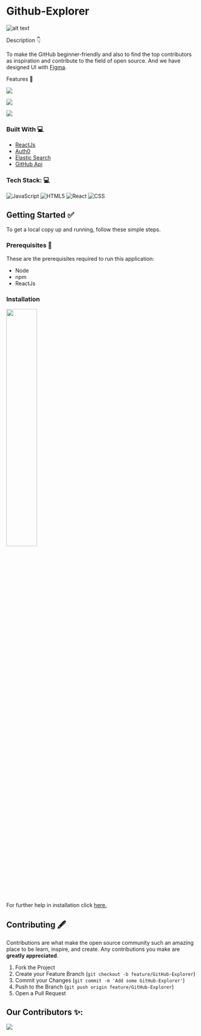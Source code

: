 # Github-Explorer
![alt text](https://cdn.discordapp.com/attachments/845649342793908226/846768296832925746/image.jpg)

Description 👇

To make the GitHub beginner-friendly and also to find the top contributors as inspiration and contribute to the field of open source. And we have designed UI with [Figma](https://www.figma.com/file/YXtnw5AEOB5s9IrXLFnUzL/squad?node-id=0%3A1/).

Features 🔎

![](https://cdn.discordapp.com/attachments/845649342793908226/846768211868254218/Screenshot_210.png)


![](https://cdn.discordapp.com/attachments/845649342793908226/846768216751865906/dashboard.JPG)


![](https://cdn.discordapp.com/attachments/845649342793908226/846768213752020992/error.JPG)

### Built With 💻

- [ReactJs](https://reactjs.org/)
- [Auth0](https://auth0.com/)
- [Elastic Search](https://www.elastic.co/)
- [GitHub Api](https://www.npmjs.com/package/github-api)

### Tech Stack: 💻

<img alt="JavaScript" src="https://img.shields.io/badge/javascript%20-%23323330.svg?&style=for-the-badge&logo=javascript&logoColor=%23F7DF1E"/> <img alt="HTML5" src="https://img.shields.io/badge/html5%20-%23E34F26.svg?&style=for-the-badge&logo=html5&logoColor=white"/> <img alt="React" src="https://img.shields.io/badge/react%20-%2320232a.svg?&style=for-the-badge&logo=react&logoColor=%2361DAFB"/> <img alt="CSS" src="https://img.shields.io/badge/CSS3-1572B6?style=for-the-badge&logo=css3&logoColor=white"/>

## Getting Started ✅

To get a local copy up and running, follow these simple steps.

### Prerequisites 📖
These are the prerequisites required to run this application:
- Node
- npm
- ReactJs

### Installation

<img src="https://media.giphy.com/media/kdiLau77NE9Z8vxGSO/giphy.gif" width="40%"><br>
For further help in installation click [here.](https://github.com/Sushant2/Github-Explorer/tree/main/github-explorer#readme/)

## Contributing 🖋

Contributions are what make the open source community such an amazing place to be learn, inspire, and create. Any contributions you make are **greatly appreciated**.

1. Fork the Project
2. Create your Feature Branch (`git checkout -b feature/GitHub-Explorer`)
3. Commit your Changes (```git commit -m 'Add some GitHub-Explorer'```)
4. Push to the Branch (```git push origin feature/GitHub-Explorer```)
5. Open a Pull Request

## Our Contributors ✨:
<!-- - [Sushant Gupta](https://github.com/Sushant2)
- [Anant Mundankar](https://github.com/anantm23)
- [Maithri Hebbar](https://github.com/maithrivh) 
- [Suchitra Giri](https://github.com/SUCHITRAGIRI)

 -->
 
 <a href="https://github.com/Sushant2/Github-Explorer/graphs/contributors">
  <img src="https://contrib.rocks/image?repo=Sushant2/Github-Explorer">
</a>

